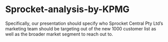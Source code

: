 # Sprocket-analysis-by-KPMG
Specifically, our presentation should specify who Sprocket Central Pty Ltd’s marketing team should be targeting out of the new 1000 customer list as well as the broader market segment to reach out to. 
